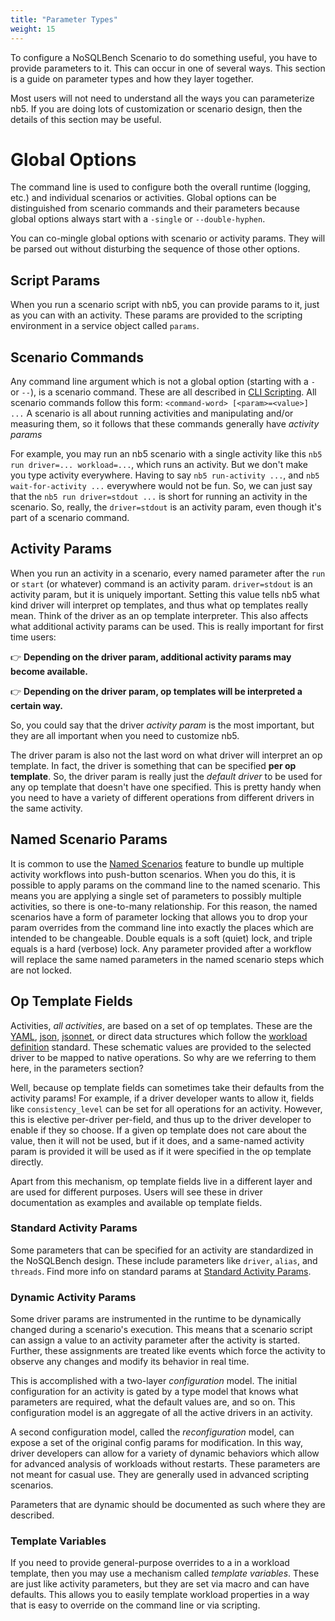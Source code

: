 ```yaml
---
title: "Parameter Types"
weight: 15
---
```


To configure a NoSQLBench Scenario to do something useful, you have to provide parameters to it.
This can occur in one of several ways. This section is a guide on parameter types and how 
they layer together.

Most users will not need to understand all the ways you can parameterize nb5. If you are doing 
lots of customization or scenario design, then the details of this section may be useful. 

# Global Options

The command line is used to configure both the overall runtime (logging, etc.) and
individual scenarios or activities. Global options can be distinguished from scenario commands and
their parameters because global options always start with a `-single` or `--double-hyphen`.

You can co-mingle global options with scenario or activity params. They will be parsed out 
without disturbing the sequence of those other options.

## Script Params

When you run a scenario script with nb5, you can provide params to it, just as you can with an 
activity. These params are provided to the scripting environment in a service object called 
`params`.

## Scenario Commands

Any command line argument which is not a global option (starting with a `-` or `--`), is a 
scenario command. These are all described in [CLI Scripting](../cli-scripting). All scenario 
commands follow this form: `<command-word> [<param>=<value>] ...` A scenario is all about 
running activities and manipulating and/or measuring them, so it follows that these commands 
generally have _activity params_

For example, you may run an nb5 scenario with a single activity like this 
`nb5 run driver=... workload=...`, which runs an activity. But we don't make you type activity 
everywhere. Having to say `nb5 run-activity ...`, and `nb5 wait-for-activity ...` everywhere 
would not be fun. So, we can just say that the `nb5 run driver=stdout ...` is short for running an 
activity in the scenario. So, really, the `driver=stdout` is an activity param, even 
though it's part of a scenario command.

## Activity Params

When you run an activity in a scenario, every named parameter after the `run` or `start` (or 
whatever) command is an activity param. `driver=stdout` is an activity param, but it is uniquely 
important. Setting this value tells nb5 what kind driver will interpret op templates, and thus 
what op templates really mean. Think of the driver as an op template interpreter. This also 
affects what additional activity params can be used. This is really important for first time users:

👉 **Depending on the driver param, additional activity params may become available.**

👉 **Depending on the driver param, op templates will be interpreted a certain way.**

So, you could say that the driver _activity param_ is the most important, but they are all 
important when you need to customize nb5.

The driver param is also not the last word on what driver will interpret an op template. In fact,
the driver is something that can be specified **per op template**. So, the driver param is 
really just the _default driver_ to be used for any op template that doesn't have one 
specified. This is pretty handy when you need to have a variety of different operations from 
different drivers in the same activity.

## Named Scenario Params

It is common to use the [Named Scenarios](../../workloads_101/11-named-scenarios) feature to 
bundle up multiple activity workflows into push-button scenarios. When you do this, it is 
possible to apply params on the command line to the named scenario. This means you are applying 
a single set of parameters to possibly multiple activities, so there is one-to-many relationship.
For this reason, the named scenarios have a form of parameter locking that allows you to drop 
your param overrides from the command line into exactly the places which are intended to be 
changeable. Double equals is a soft (quiet) lock, and triple equals is a hard (verbose) lock. 
Any parameter provided after a workflow will replace the same named parameters in the named 
scenario steps which are not locked.

## Op Template Fields

Activities, *all activities*, are based on a set of op templates. These are the
[YAML](https://yaml.org/), [json](https://www.json.org/), [jsonnet](https://jsonnet.org/), or direct 
data structures which follow the [workload definition](../workload_definition)
standard. These schematic values are provided to the selected driver to be mapped to native 
operations. So why are we referring to them here, in the parameters section?

Well, because op template fields can sometimes take their defaults from the activity params! For 
example, if a driver developer wants to allow it, fields like `consistency_level` can be set for 
all operations for an activity. However, this is elective per-driver per-field, and thus 
up to the driver developer to enable if they so choose. If a given op template does not care about 
the value, then it will not be used, but if it does, and a same-named activity param is provided
it will be used as if it were specified in the op template directly.

Apart from this mechanism, op template fields live in a different layer and are used for 
different purposes. Users will see these in driver documentation as examples and available op 
template fields. 

### Standard Activity Params

Some parameters that can be specified for an activity are standardized in the NoSQLBench design.
These include parameters like `driver`, `alias`, and `threads`. Find more info on standard 
params at [Standard Activity Params](../standard-activity-parameters).

### Dynamic Activity Params

Some driver params are instrumented in the runtime to be dynamically changed during a scenario's 
execution. This means that a scenario script can assign a value to an activity parameter after 
the activity is started. Further, these assignments are treated like events which force the 
activity to observe any changes and modify its behavior in real time.

This is accomplished with a two-layer _configuration_ model. The initial configuration for an 
activity is gated by a type model that knows what parameters are required, what the default 
values are, and so on. This configuration model is an aggregate of all the active drivers in 
an activity.

A second configuration model, called the _reconfiguration_ model, can expose a set of the 
original config params for modification. In this way, driver developers can allow for a variety 
of dynamic behaviors which allow for advanced analysis of workloads without restarts. These 
parameters are not meant for casual use. They are generally used in advanced scripting scenarios.

Parameters that are dynamic should be documented as such where they are described.

### Template Variables

If you need to provide general-purpose overrides to a in a workload template, then you
may use a mechanism called _template variables_. These are just like activity parameters, but they
are set via macro and can have defaults. This allows you to easily template workload properties 
in a way that is easy to override on the command line or via scripting.

